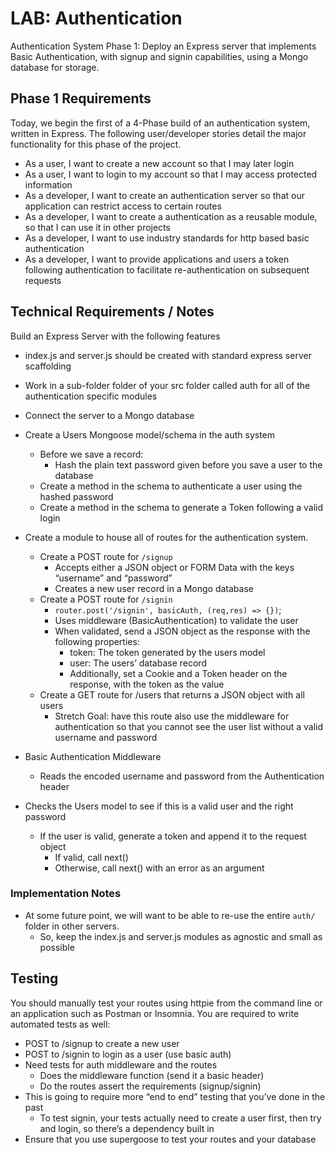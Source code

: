 # LAB: Authentication

Authentication System Phase 1: Deploy an Express server that implements Basic Authentication, with signup and signin capabilities, using a Mongo database for storage.

## Phase 1 Requirements

Today, we begin the first of a 4-Phase build of an authentication system, written in Express. The following user/developer stories detail the major functionality for this phase of the project.

- As a user, I want to create a new account so that I may later login
- As a user, I want to login to my account so that I may access protected information
- As a developer, I want to create an authentication server so that our application can restrict access to certain routes
- As a developer, I want to create a authentication as a reusable module, so that I can use it in other projects
- As a developer, I want to use industry standards for http based basic authentication
- As a developer, I want to provide applications and users a token following authentication to facilitate re-authentication on subsequent requests

## Technical Requirements / Notes

Build an Express Server with the following features

- index.js and server.js should be created with standard express server scaffolding
- Work in a sub-folder folder of your src folder called auth for all of the authentication specific modules
- Connect the server to a Mongo database

- Create a Users Mongoose model/schema in the auth system
  - Before we save a record:
    - Hash the plain text password given before you save a user to the database
  - Create a method in the schema to authenticate a user using the hashed password
  - Create a method in the schema to generate a Token following a valid login

- Create a module to house all of routes for the authentication system.
  - Create a POST route for ```/signup```
    - Accepts either a JSON object or FORM Data with the keys “username” and “password”
    - Creates a new user record in a Mongo database
  - Create a POST route for ```/signin```
    - ```router.post('/signin', basicAuth, (req,res) => {})```;
    - Uses middleware (BasicAuthentication) to validate the user
    - When validated, send a JSON object as the response with the following properties:
      - token: The token generated by the users model
      - user: The users’ database record
      - Additionally, set a Cookie and a Token header on the response, with the token as the value
  - Create a GET route for /users that returns a JSON object with all users
    - Stretch Goal: have this route also use the middleware for authentication so that you cannot see the user list without a valid username and password

- Basic Authentication Middleware
  - Reads the encoded username and password from the Authentication header
- Checks the Users model to see if this is a valid user and the right password
  - If the user is valid, generate a token and append it to the request object
    - If valid, call next()
    - Otherwise, call next() with an error as an argument

### Implementation Notes

- At some future point, we will want to be able to re-use the entire ```auth/``` folder in other servers.
  - So, keep the index.js and server.js modules as agnostic and small as possible

## Testing

You should manually test your routes using httpie from the command line or an application such as Postman or Insomnia. You are required to write automated tests as well:

- POST to /signup to create a new user
- POST to /signin to login as a user (use basic auth)
- Need tests for auth middleware and the routes
  - Does the middleware function (send it a basic header)
  - Do the routes assert the requirements (signup/signin)
- This is going to require more “end to end” testing that you’ve done in the past
  - To test signin, your tests actually need to create a user first, then try and login, so there’s a dependency built in
- Ensure that you use supergoose to test your routes and your database
